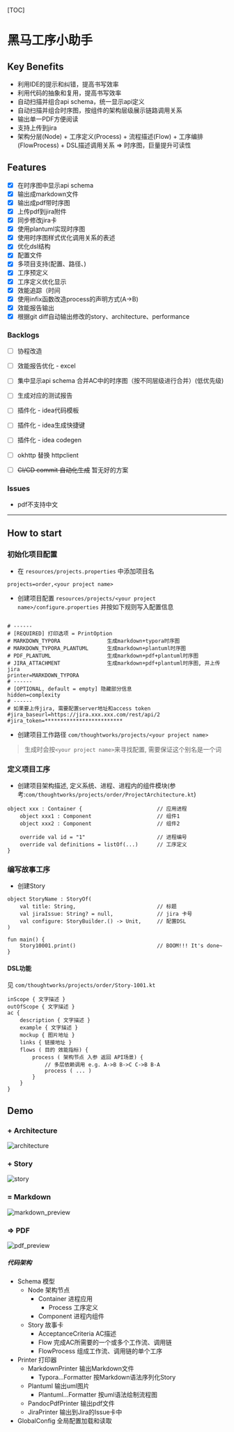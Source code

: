 [TOC]

# 黑马工序小助手

## Key Benefits

- 利用IDE的提示和纠错，提高书写效率
- 利用代码的抽象和复用，提高书写效率
- 自动扫描并组合api schema，统一显示api定义
- 自动扫描并组合时序图，按组件的架构层级展示链路调用关系
- 输出单一PDF方便阅读
- 支持上传到jira
- 架构分层(Node) + 工序定义(Process) + 流程描述(Flow) + 工序编排(FlowProcess) + DSL描述调用关系 => 时序图，巨量提升可读性

## Features

- [x] 在时序图中显示api schema
- [x] 输出成markdown文件
- [x] 输出成pdf带时序图
- [x] 上传pdf到jira附件
- [x] 同步修改jira卡
- [x] 使用plantuml实现时序图
- [x] 使用时序图样式优化调用关系的表述
- [x] 优化dsl结构
- [x] 配置文件
- [x] 多项目支持(配置、路径、)
- [x] 工序预定义
- [x] 工序定义优化显示
- [x] 效能追踪（时间
- [x] 使用infix函数改造process的声明方式(A->B)
- [x] 效能报告输出
- [x] 根据git diff自动输出修改的story、architecture、performance

### Backlogs

- [ ] 协程改造
- [ ] 效能报告优化 - excel
- [ ] 集中显示api schema 合并AC中的时序图（按不同层级进行合并）(低优先级)
- [ ] 生成对应的测试报告
- [ ] 插件化 - idea代码模板
- [ ] 插件化 - idea生成快捷键
- [ ] 插件化 - idea codegen
- [ ] okhttp 替换 httpclient

- [ ] ~~CI/CD commit 自动化生成~~ 暂无好的方案

### Issues

- pdf不支持中文

----

## How to start

### 初始化项目配置

- 在 `resources/projects.properties` 中添加项目名

```properties
projects=order,<your project name>
```

- 创建项目配置 `resources/projects/<your project name>/configure.properties` 并按如下规则写入配置信息

```properties

# ------
# [REQUIRED] 打印选项 = PrintOption
# MARKDOWN_TYPORA               生成markdown+typora时序图
# MARKDOWN_TYPORA_PLANTUML      生成markdown+plantuml时序图
# PDF_PLANTUML                  生成markdown+pdf+plantuml时序图
# JIRA_ATTACHMENT               生成markdown+pdf+plantuml时序图, 并上传jira
printer=MARKDOWN_TYPORA
# ------
# [OPTIONAL, default = empty] 隐藏部分信息
hidden=complexity
# ------
# 如果要上传jira, 需要配置server地址和access token
#jira_baseurl=https://jira.xxx.xxx.com/rest/api/2
#jira_token=*************************
```

- 创建项目工作路径 `com/thoughtworks/projects/<your project name>`

> 生成时会按`<your project name>`来寻找配置, 需要保证这个别名是一个词

### 定义项目工序

- 创建项目架构描述, 定义系统、进程、进程内的组件模块(参考:`com/thoughtworks/projects/order/ProjectArchitecture.kt`)

```
object xxx : Container {                        // 应用进程
    object xxx1 : Component                     // 组件1
    object xxx2 : Component                     // 组件2
    
    override val id = "1"                       // 进程编号
    override val definitions = listOf(...)      // 工序定义
}
```  

### 编写故事工序

- 创建Story

```
object StoryName : StoryOf(
    val title: String,                          // 标题
    val jiraIssue: String? = null,              // jira 卡号
    val configure: StoryBuilder.() -> Unit,     // 配置DSL
)

fun main() {
    Story10001.print()                          // BOOM!!! It's done~
}
```

#### DSL功能

见 `com/thoughtworks/projects/order/Story-1001.kt`

```
inScope { 文字描述 }
outOfScope { 文字描述 }
ac {
    description { 文字描述 }
    example { 文字描述 }
    mockup { 图片地址 }
    links { 链接地址 }
    flows ( 目的 效能指标) {
        process ( 架构节点 入参 返回 API场景) {
            // 多层依赖调用 e.g. A->B B->C C->B B-A
            process ( ... )
        } 
    }
}
```

## Demo

### + Architecture

![architecture](./docs/architecture_dsl.jpg)

### + Story

![story](./docs/story_dsl.jpg)

### = Markdown

![markdown_preview](./docs/markdown_preview.png)

### => PDF

![pdf_preview](./docs/pdf_preview.png)

##### 代码架构

- Schema 模型
    - Node 架构节点
        - Container 进程应用
            - Process 工序定义
        - Component 进程内组件
    - Story 故事卡
        - AcceptanceCriteria AC描述
        - Flow 完成AC所需要的一个或多个工作流、调用链
        - FlowProcess 组成工作流、调用链的单个工序
- Printer 打印器
    - MarkdownPrinter 输出Markdown文件
        - Typora...Formatter 按Markdown语法序列化Story
    - Plantuml 输出uml图片
        - Plantuml...Formatter 按uml语法绘制流程图
    - PandocPdfPrinter 输出pdf文件
    - JiraPrinter 输出到Jira的Issue卡中
- GlobalConfig 全局配置加载和读取
